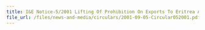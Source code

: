 ```yaml
---
title: I&E Notice-5/2001 Lifting Of Prohibition On Exports To Eritrea And Ethiopia
file_url: /files/news-and-media/circulars/2001-09-05-Circular052001.pdf
---
```

